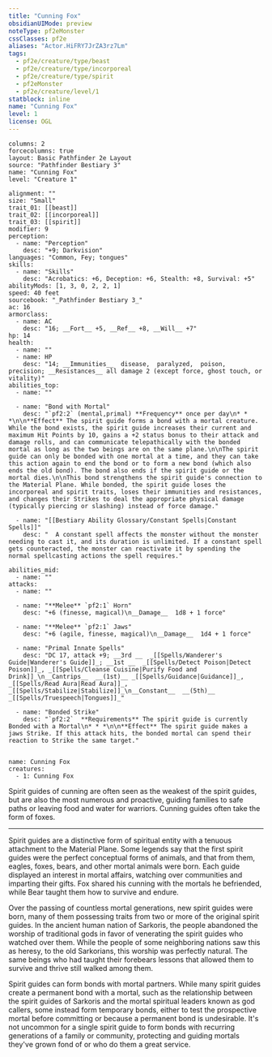 ```yaml
---
title: "Cunning Fox"
obsidianUIMode: preview
noteType: pf2eMonster
cssClasses: pf2e
aliases: "Actor.HiFRY7JrZA3rz7Lm" 
tags:
  - pf2e/creature/type/beast
  - pf2e/creature/type/incorporeal
  - pf2e/creature/type/spirit
  - pf2eMonster
  - pf2e/creature/level/1
statblock: inline
name: "Cunning Fox"
level: 1
license: OGL
---
```


```statblock
columns: 2
forcecolumns: true
layout: Basic Pathfinder 2e Layout
source: "Pathfinder Bestiary 3"
name: "Cunning Fox"
level: "Creature 1"

alignment: ""
size: "Small"
trait_01: [[beast]]
trait_02: [[incorporeal]]
trait_03: [[spirit]]
modifier: 9
perception:
  - name: "Perception"
    desc: "+9; Darkvision"
languages: "Common, Fey; tongues"
skills:
  - name: "Skills"
    desc: "Acrobatics: +6, Deception: +6, Stealth: +8, Survival: +5"
abilityMods: [1, 3, 0, 2, 2, 1]
speed: 40 feet
sourcebook: "_Pathfinder Bestiary 3_"
ac: 16
armorclass:
  - name: AC
    desc: "16; __Fort__ +5, __Ref__ +8, __Will__ +7"
hp: 14
health:
  - name: ""
  - name: HP
    desc: "14; __Immunities__  disease,  paralyzed,  poison,  precision; __Resistances__ all damage 2 (except force, ghost touch, or vitality)"
abilities_top:
  - name: ""

  - name: "Bond with Mortal"
    desc: "`pf2:2` (mental,primal) **Frequency** once per day\n* * *\n\n**Effect** The spirit guide forms a bond with a mortal creature. While the bond exists, the spirit guide increases their current and maximum Hit Points by 10, gains a +2 status bonus to their attack and damage rolls, and can communicate telepathically with the bonded mortal as long as the two beings are on the same plane.\n\nThe spirit guide can only be bonded with one mortal at a time, and they can take this action again to end the bond or to form a new bond (which also ends the old bond). The bond also ends if the spirit guide or the mortal dies.\n\nThis bond strengthens the spirit guide's connection to the Material Plane. While bonded, the spirit guide loses the incorporeal and spirit traits, loses their immunities and resistances, and changes their Strikes to deal the appropriate physical damage (typically piercing or slashing) instead of force damage."

  - name: "[[Bestiary Ability Glossary/Constant Spells|Constant Spells]]"
    desc: "  A constant spell affects the monster without the monster needing to cast it, and its duration is unlimited. If a constant spell gets counteracted, the monster can reactivate it by spending the normal spellcasting actions the spell requires."

abilities_mid:
  - name: ""
attacks:
  - name: ""

  - name: "**Melee** `pf2:1` Horn"
    desc: "+6 (finesse, magical)\n__Damage__  1d8 + 1 force"

  - name: "**Melee** `pf2:1` Jaws"
    desc: "+6 (agile, finesse, magical)\n__Damage__  1d4 + 1 force"

  - name: "Primal Innate Spells"
    desc: "DC 17, attack +9; __3rd __  _[[Spells/Wanderer's Guide|Wanderer's Guide]]_; __1st __  _[[Spells/Detect Poison|Detect Poison]]_, _[[Spells/Cleanse Cuisine|Purify Food and Drink]]_\n__Cantrips__  __(1st)__ _[[Spells/Guidance|Guidance]]_, _[[Spells/Read Aura|Read Aura]]_, _[[Spells/Stabilize|Stabilize]]_\n__Constant__  __(5th)__ _[[Spells/Truespeech|Tongues]]_"

  - name: "Bonded Strike"
    desc: "`pf2:2`  **Requirements** The spirit guide is currently Bonded with a Mortal\n* * *\n\n**Effect** The spirit guide makes a jaws Strike. If this attack hits, the bonded mortal can spend their reaction to Strike the same target."
 
```

```encounter-table
name: Cunning Fox
creatures:
  - 1: Cunning Fox
```



Spirit guides of cunning are often seen as the weakest of the spirit guides, but are also the most numerous and proactive, guiding families to safe paths or leaving food and water for warriors. Cunning guides often take the form of foxes.

* * *

Spirit guides are a distinctive form of spiritual entity with a tenuous attachment to the Material Plane. Some legends say that the first spirit guides were the perfect conceptual forms of animals, and that from them, eagles, foxes, bears, and other mortal animals were born. Each guide displayed an interest in mortal affairs, watching over communities and imparting their gifts. Fox shared his cunning with the mortals he befriended, while Bear taught them how to survive and endure.

Over the passing of countless mortal generations, new spirit guides were born, many of them possessing traits from two or more of the original spirit guides. In the ancient human nation of Sarkoris, the people abandoned the worship of traditional gods in favor of venerating the spirit guides who watched over them. While the people of some neighboring nations saw this as heresy, to the old Sarkorians, this worship was perfectly natural. The same beings who had taught their forebears lessons that allowed them to survive and thrive still walked among them.

Spirit guides can form bonds with mortal partners. While many spirit guides create a permanent bond with a mortal, such as the relationship between the spirit guides of Sarkoris and the mortal spiritual leaders known as god callers, some instead form temporary bonds, either to test the prospective mortal before committing or because a permanent bond is undesirable. It's not uncommon for a single spirit guide to form bonds with recurring generations of a family or community, protecting and guiding mortals they've grown fond of or who do them a great service.
